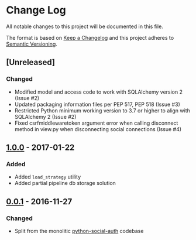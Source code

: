 # Change Log

All notable changes to this project will be documented in this file.

The format is based on [Keep a Changelog](http://keepachangelog.com/)
and this project adheres to [Semantic Versioning](http://semver.org/).

## [Unreleased]

### Changed
- Modified model and access code to work with SQLAlchemy version 2 (Issue #2)
- Updated packaging information files per PEP 517, PEP 518 (Issue #3)
- Restricted Python minimum working version to 3.7 or higher to align with SQLAlchemy 2 (Issue #2)
- Fixed csrfmiddlewaretoken argument error when calling disconnect method in view.py when disconnecting social connections (Issue #4)

## [1.0.0](https://github.com/python-social-auth/social-app-cherrypy/releases/tag/1.0.0) - 2017-01-22

### Added
- Added `load_strategy` utility
- Added partial pipeline db storage solution

## [0.0.1](https://github.com/python-social-auth/social-app-cherrypy/releases/tag/0.0.1) - 2016-11-27

### Changed
- Split from the monolitic [python-social-auth](https://github.com/omab/python-social-auth)
  codebase
